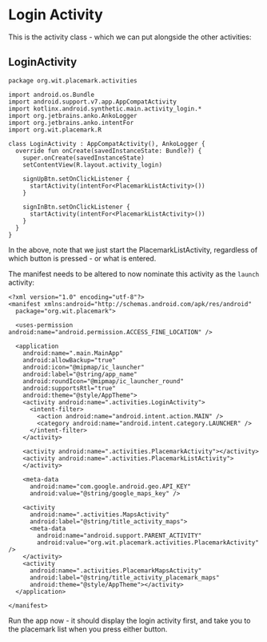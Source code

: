 # Login Activity

This is the activity class - which we can put alongside the other activities:

## LoginActivity

~~~
package org.wit.placemark.activities

import android.os.Bundle
import android.support.v7.app.AppCompatActivity
import kotlinx.android.synthetic.main.activity_login.*
import org.jetbrains.anko.AnkoLogger
import org.jetbrains.anko.intentFor
import org.wit.placemark.R

class LoginActivity : AppCompatActivity(), AnkoLogger {
  override fun onCreate(savedInstanceState: Bundle?) {
    super.onCreate(savedInstanceState)
    setContentView(R.layout.activity_login)

    signUpBtn.setOnClickListener {
      startActivity(intentFor<PlacemarkListActivity>())
    }

    signInBtn.setOnClickListener {
      startActivity(intentFor<PlacemarkListActivity>())
    }
  }
}
~~~

In the above, note that we just start the PlacemarkListActivity, regardless of which button is pressed - or what is entered.

The manifest needs to be altered to now nominate this activity as the `launch` activity:

~~~
<?xml version="1.0" encoding="utf-8"?>
<manifest xmlns:android="http://schemas.android.com/apk/res/android"
  package="org.wit.placemark">

  <uses-permission android:name="android.permission.ACCESS_FINE_LOCATION" />

  <application
    android:name=".main.MainApp"
    android:allowBackup="true"
    android:icon="@mipmap/ic_launcher"
    android:label="@string/app_name"
    android:roundIcon="@mipmap/ic_launcher_round"
    android:supportsRtl="true"
    android:theme="@style/AppTheme">
    <activity android:name=".activities.LoginActivity">
      <intent-filter>
        <action android:name="android.intent.action.MAIN" />
        <category android:name="android.intent.category.LAUNCHER" />
      </intent-filter>
    </activity>

    <activity android:name=".activities.PlacemarkActivity"></activity>
    <activity android:name=".activities.PlacemarkListActivity">
    </activity>

    <meta-data
      android:name="com.google.android.geo.API_KEY"
      android:value="@string/google_maps_key" />

    <activity
      android:name=".activities.MapsActivity"
      android:label="@string/title_activity_maps">
      <meta-data
        android:name="android.support.PARENT_ACTIVITY"
        android:value="org.wit.placemark.activities.PlacemarkActivity" />
    </activity>
    <activity
      android:name=".activities.PlacemarkMapsActivity"
      android:label="@string/title_activity_placemark_maps"
      android:theme="@style/AppTheme"></activity>
  </application>

</manifest>
~~~

Run the app now - it should display the login activity first, and take you to the placemark list when you press either button.


